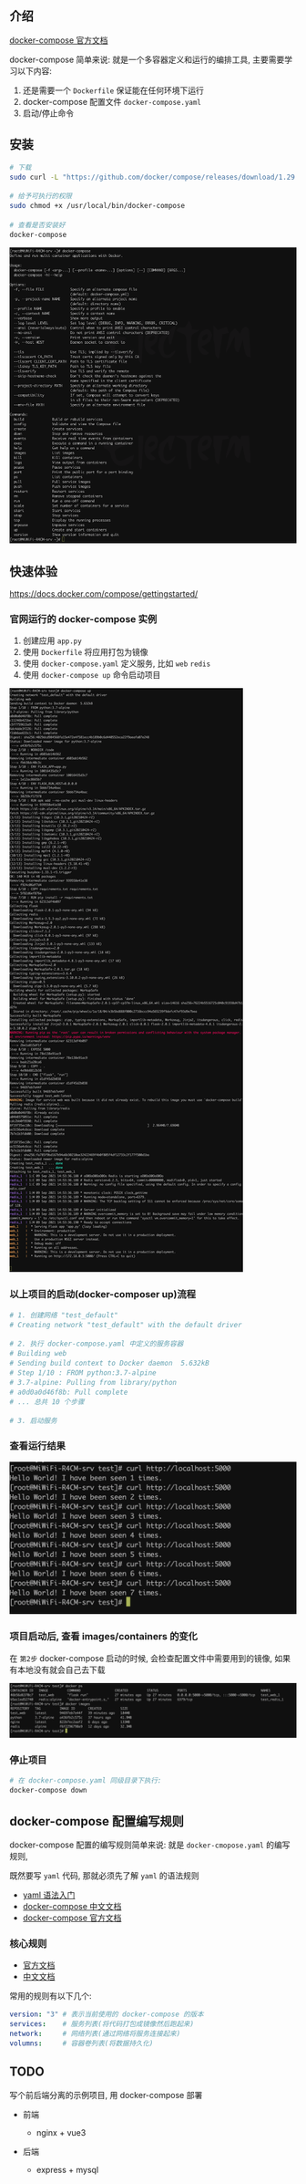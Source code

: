 ## 介绍

[docker-compose 官方文档](https://docs.docker.com/compose/)

docker-compose 简单来说: 就是一个多容器定义和运行的编排工具, 主要需要学习以下内容:

1. 还是需要一个 `Dockerfile` 保证能在任何环境下运行
2. docker-compose 配置文件 `docker-compose.yaml`
3. 启动/停止命令



## 安装

```bash
# 下载
sudo curl -L "https://github.com/docker/compose/releases/download/1.29.2/docker-compose-$(uname -s)-$(uname -m)" -o /usr/local/bin/docker-compose

# 给予可执行的权限
sudo chmod +x /usr/local/bin/docker-compose

# 查看是否安装好
docker-compose
```


![image-20210909222609322](https://raw.githubusercontent.com/liaohui5/images/main/images/202109092226030.png)



## 快速体验

https://docs.docker.com/compose/gettingstarted/

### 官网运行的 docker-compose 实例

1. 创建应用 `app.py`
2. 使用 `Dockerfile` 将应用打包为镜像
3. 使用 `docker-compose.yaml` 定义服务, 比如 `web` `redis`
4. 使用 `docker-compose up` 命令启动项目

![image-20210909225611416](https://raw.githubusercontent.com/liaohui5/images/main/images/202109092256139.png)



### 以上项目的启动(docker-composer up)流程

```bash
# 1. 创建网络 "test_default"
# Creating network "test_default" with the default driver

# 2. 执行 docker-compose.yaml 中定义的服务容器
# Building web
# Sending build context to Docker daemon  5.632kB
# Step 1/10 : FROM python:3.7-alpine
# 3.7-alpine: Pulling from library/python
# a0d0a0d46f8b: Pull complete 
# ... 总共 10 个步骤

# 3. 启动服务
```


### 查看运行结果

![image-20210909231454230](https://raw.githubusercontent.com/liaohui5/images/main/images/202109092314093.png)



### 项目启动后, 查看 images/containers 的变化

在 `第2步` docker-compose 启动的时候, 会检查配置文件中需要用到的镜像, 如果有本地没有就会自己去下载

![image-20210909232124100](https://raw.githubusercontent.com/liaohui5/images/main/images/202109092321329.png)



### 停止项目

```bash
# 在 docker-compose.yaml 同级目录下执行:
docker-compose down
```



## docker-compose 配置编写规则

docker-compose 配置的编写规则简单来说: 就是 `docker-cmopose.yaml` 的编写规则,

既然要写 `yaml` 代码, 那就必须先了解 `yaml` 的语法规则

- [yaml 语法入门](https://www.runoob.com/w3cnote/yaml-intro.html)
- [docker-compose 中文文档](https://dockerdocs.cn/compose/)
- [docker-compose 官方文档](https://docs.docker.com/compose/)



### 核心规则

+ [官方文档](https://docs.docker.com/compose/compose-file/)
+ [中文文档](https://dockerdocs.cn/compose/compose-file/)

常用的规则有以下几个: 

```yaml
version: "3" # 表示当前使用的 docker-compose 的版本
services:    # 服务列表(将代码打包成镜像然后跑起来)
network:     # 网络列表(通过网络将服务连接起来)
volumns:     # 容器卷列表(将数据持久化)
```


## TODO

写个前后端分离的示例项目, 用 docker-compose 部署

- 前端
	- nginx + vue3

- 后端
    - express + mysql

